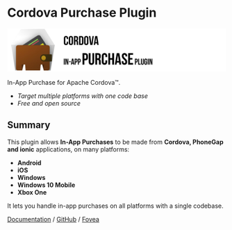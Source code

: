 # Cordova Purchase Plugin 

![](.gitbook/assets/banner.jpg)

In-App Purchase for Apache Cordova™️.

 * _Target multiple platforms with one code base_
 * _Free and open source_

## Summary

This plugin allows **In-App Purchases** to be made from **Cordova, PhoneGap and ionic** applications, on many platforms:

 - **Android**
 - **iOS**
 - **Windows**
 - **Windows 10 Mobile**
 - **Xbox One**

It lets you handle in-app purchases on all platforms with a single codebase.

[Documentation](introduction.md) / [GitHub](https://github.com/j3k0/cordova-plugin-purchase) / [Fovea](https://www.fovea.cc/)
